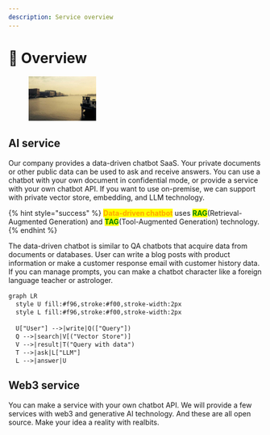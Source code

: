 ```yaml
---
description: Service overview
---
```


# 🎑 Overview

<figure><img src="../.gitbook/assets/1.png" alt="" width="134"><figcaption></figcaption></figure>

## AI service

Our company provides a data-driven chatbot SaaS. Your private documents or other public data can be used to ask and receive answers. You can use a chatbot with your own document in confidential mode, or provide a service with your own chatbot API. If you want to use on-premise, we can support with private vector store, embedding, and LLM technology.

{% hint style="success" %}
<mark style="color:orange;">**Data-driven chatbot**</mark> uses <mark style="color:green;">**RAG**</mark>(Retrieval-Augmented Generation) and <mark style="color:green;">**TAG**</mark>(Tool-Augmented Generation) technology.
{% endhint %}

The data-driven chatbot is similar to QA chatbots that acquire data from documents or databases. User can write a blog posts with product information or make a customer response email with customer history data. If you can manage prompts, you can make a chatbot character like a foreign language teacher or astrologer.

```mermaid
graph LR
  style U fill:#f96,stroke:#f00,stroke-width:2px
  style L fill:#f96,stroke:#f00,stroke-width:2px

  U["User"] -->|write|Q(["Query"])
  Q -->|search|V[("Vector Store")]
  V -->|result|T("Query with data")
  T -->|ask|L["LLM"]
  L -->|answer|U
```

## Web3 service

You can make a service with your own chatbot API. We will provide a few services with web3 and generative AI technology. And these are all open source. Make your idea a reality with realbits.
